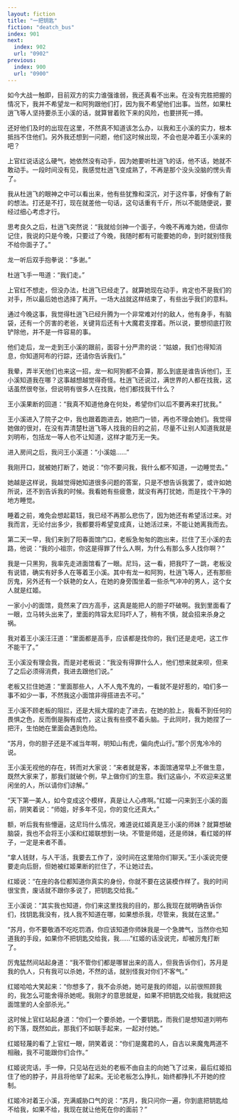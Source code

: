 ```yaml
---
layout: fiction
title: "一把钥匙"
fiction: "deatch_bus"
index: 901
next:
  index: 902
  url: "0902"
previous:
  index: 900
  url: "0900"
---
```

如今大战一触即，目前双方的实力谁强谁弱，我还真看不出来。在没有完胜把握的情况下，我并不希望龙一和阿狗跟他们打，因为我不希望他们出事。当然，如果杜逍飞等人坚持要杀王小溪的话，就算冒着败下来的风险，也要拼死一搏。

还好他们及时的出现在这里，不然真不知道该怎么办，以我和王小溪的实力，根本抵挡不住他们。另外我还想到一问题，他们这时候出现，不会也是冲着王小溪来的吧？

上官红说话这么硬气，她依然没有动手，因为她要听杜逍飞的话，他不话，她就不敢动手。一段时间没有见，我感觉杜逍飞变成熟了，不再是那个没头没脑的愣头青了。

我从杜逍飞的眼神之中可以看出来，他有些犹豫和深沉，对于这件事，好像有了新的想法。打还是不打，现在就差他一句话，这句话重有千斤，所以不能随便说，要经过细心考虑才行。

思考良久之后，杜逍飞突然说：“我就给剑神一个面子，今晚不再难为她，但请你记住，我说的只是今晚，只要过了今晚，我随时都有可能要她的命，到时就别怪我不给你面子了。”

龙一听后双手抱拳说：“多谢。”

杜逍飞手一甩道：“我们走。”

上官红不想走，但没办法，杜逍飞已经走了。就算她现在动手，肯定也不是我们的对手，所以最后她也选择了离开。一场大战就这样结束了，有些出乎我们的意料。

通过今晚这事，我觉得杜逍飞已经升腾为一个非常难对付的敌人，他有身手，有脑袋，还有一个厉害的老爸，关键背后还有十大魔君支撑着。所以说，要想彻底打败铲除他，并不是一件容易的事。

他们走后，龙一走到王小溪的跟前，面容十分严肃的说：“姑娘，我们也得知消息，你知道阿布的行踪，还请你告诉我们。”

我晕，弄半天他们也来这一招，龙一和阿狗都不会算，那么到底是谁告诉他们，王小溪知道我在哪？这事越想越觉得奇怪。杜逍飞还说过，满世界的人都在找我，这话虽然很夸张，但说明有很多人在找我，他们都找我干什么？

王小溪果断的回道：“我真不知道他身在何处，希望你们以后不要再来打扰我。”

王小溪进入了院子之中，我也跟着跑进去，她把门一锁，再也不理会她们。我觉得她做的很对，在没有弄清楚杜逍飞等人找我的目的之前，尽量不让别人知道我就是刘明布，包括龙一等人也不让知道，这样才能万无一失。

进入房间之后，我问王小溪道：“小溪姐……”

我刚开口，就被她打断了，她说：“你不要问我，我什么都不知道，一边睡觉去。”

她越是这样说，我越觉得她知道很多问题的答案，只是不想告诉我罢了，或许如她所说，还不到告诉我的时候。我看她有些疲惫，就没有再打扰她，而是找个干净的地方睡觉。

睡着之前，难免会想起葛钰，我已经不再那么悲伤了，因为她还有希望活过来。对我而言，无论付出多少，我都要将希望变成真，让她活过来，不能让她离我而去。

第二天一早，我们来到了阳春面馆门口，老板急匆匆的跑出来，拦住了王小溪的去路，他说：“我的小祖宗，你这是得罪了什么人啊，为什么有那么多人找你啊？”

我是一只黑狗，我率先走进面馆看了一眼。尼玛，这一看，把我吓了一跳，老板没有说错，确实有好多人在等着王小溪。其中有龙一和阿狗，杜逍飞等人，还有那些厉鬼，另外还有一个妖艳的女人，在她的身旁围坐着一些杀气冲冲的男人，这个女人就是红姬。

一家小小的面馆，竟然来了四方高手，这真是能把人的胆子吓破啊。我到里面看了一眼，立马转头出来了，里面的阵容太尼玛吓人了，稍有不慎，就会招来杀身之祸。

我对着王小溪汪汪道：“里面都是高手，应该都是找你的，我们还是走吧，这工作不能干了。”

王小溪没有理会我，而是对老板说：“我没有得罪什么人，他们想来就来呗，但来了之后必须得消费，我进去跟他们说。”

老板又拦住她道：“里面那些人，人不人鬼不鬼的，一看就不是好惹的，咱们多一事不如少一事，不然我这小面馆非得搭进去不可。”

王小溪不顾老板的阻拦，还是大摇大摆的走了进去，在她的脸上，我看不到任何的畏惧之色，反而倒是胸有成竹，这让我有些摸不着头脑。于此同时，我为她捏了一把汗，生怕她在里面会遇到危险。

“苏月，你的胆子还是不减当年啊，明知山有虎，偏向虎山行。”那个厉鬼冷冷的说。

王小溪无视他的存在，转而对大家说：“来者就是客，本面馆通常早上不做生意，既然大家来了，那我们就破个例，早上做你们的生意。我们这庙小，不欢迎来这里闲坐的人，所以请你们谅解。”

“天下第一美人，如今变成这个模样，真是让人心疼啊。”红姬一闪来到王小溪的面前，阴笑着说：“师姐，好多年不见，你的变化还真大。”

额，听后我有些懵逼，这尼玛什么情况，难道说红姬真是王小溪的师妹？就算想破脑袋，我也不会将王小溪和红姬联想到一块。不管是师姐，还是师妹，看红姬的样子，一定是来者不善。

“拿人钱财，与人干活，我要去工作了，没时间在这里陪你们聊天。”王小溪说完便要走向后厨，但她被红姬果断的拦住了，不让她过去。

红姬说：“在座的各位都知道你真实的身份，你就不要在这装模作样了。我的时间很宝贵，废话就不跟你多说了，把钥匙交给我。”

王小溪说：“其实我也知道，你们来这里找我的目的，那么我现在就明确告诉你们，找钥匙我没有，找人我不知道在哪，如果想杀我，尽管来，我就在这里。”

“苏月，你不要敬酒不吃吃罚酒，你应该知道你师妹我是一个急脾气，当然你也知道我的手段，如果你不把钥匙交给我，我……”红姬的话没说完，却被厉鬼打断了。

厉鬼猛然间站起身道：“我不管你们都是哪冒出来的高人，但我告诉你们，苏月是我的仇人，只有我可以杀她，不然的话，就别怪我对你们不客气。”

红姬哈哈大笑起来：“你想多了，我不会杀她，她可是我的师姐，以前很照顾我的，我怎么可能舍得杀她呢。我刚才的意思就是，如果不把钥匙交给我，我就把这面馆里的人全部杀光。”

这时候上官红站起身道：“你们一个要杀她，一个要钥匙，而我们是想知道刘明布的下落，既然如此，那我们不如联手起来，一起对付她。”

红姬轻蔑的看了上官红一眼，阴笑着说：“你们是魔君的人，自古以来魔鬼两道不相融，我不可能跟你们合作。”

红姬说完话，手一伸，只见站在远处的老板不由自主的向她飞了过来，最后红姬掐住了他的脖子，并且将他举了起来。无论老板怎么挣扎，始终都挣扎不开她的控制。

红姬冷对着王小溪，充满威胁口气的说：“苏月，我只问你一遍，你到底把钥匙给不给我，如果不给，我现在就让他死在你的面前？”